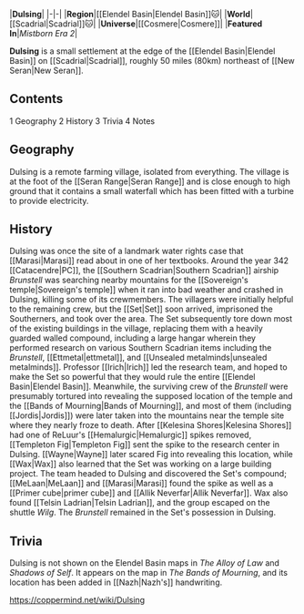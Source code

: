 |**Dulsing**|
|-|-|
|**Region**|[[Elendel Basin\|Elendel Basin]]🐱︎|
|**World**|[[Scadrial\|Scadrial]]🐱︎|
|**Universe**|[[Cosmere\|Cosmere]]|
|**Featured In**|*Mistborn Era 2*|

**Dulsing** is a small settlement at the edge of the [[Elendel Basin\|Elendel Basin]] on [[Scadrial\|Scadrial]], roughly 50 miles (80km) northeast of [[New Seran\|New Seran]].

## Contents

1 Geography
2 History
3 Trivia
4 Notes


## Geography
Dulsing is a remote farming village, isolated from everything. The village is at the foot of the [[Seran Range\|Seran Range]] and is close enough to high ground that it contains a small waterfall which has been fitted with a turbine to provide electricity.

## History
Dulsing was once the site of a landmark water rights case that [[Marasi\|Marasi]] read about in one of her textbooks.
Around the year 342 [[Catacendre\|PC]], the [[Southern Scadrian\|Southern Scadrian]] airship *Brunstell* was searching nearby mountains for the [[Sovereign's temple\|Sovereign's temple]] when it ran into bad weather and crashed in Dulsing, killing some of its crewmembers. The villagers were initially helpful to the remaining crew, but the [[Set\|Set]] soon arrived, imprisoned the Southerners, and took over the area. The Set subsequently tore down most of the existing buildings in the village, replacing them with a heavily guarded walled compound, including a large hangar wherein they performed research on various Southern Scadrian items including the *Brunstell*, [[Ettmetal\|ettmetal]], and [[Unsealed metalminds\|unsealed metalminds]]. Professor [[Irich\|Irich]] led the research team, and hoped to make the Set so powerful that they would rule the entire [[Elendel Basin\|Elendel Basin]]. Meanwhile, the surviving crew of the *Brunstell* were presumably tortured into revealing the supposed location of the temple and the [[Bands of Mourning\|Bands of Mourning]], and most of them (including [[Jordis\|Jordis]]) were later taken into the mountains near the temple site where they nearly froze to death.
After [[Kelesina Shores\|Kelesina Shores]] had one of ReLuur's [[Hemalurgic\|Hemalurgic]] spikes removed, [[Templeton Fig\|Templeton Fig]] sent the spike to the research center in Dulsing. [[Wayne\|Wayne]] later scared Fig into revealing this location, while [[Wax\|Wax]] also learned that the Set was working on a large building project. The team headed to Dulsing and discovered the Set's compound; [[MeLaan\|MeLaan]] and [[Marasi\|Marasi]] found the spike as well as a [[Primer cube\|primer cube]] and [[Allik Neverfar\|Allik Neverfar]]. Wax also found [[Telsin Ladrian\|Telsin Ladrian]], and the group escaped on the shuttle *Wilg*. The *Brunstell* remained in the Set's possession in Dulsing.

## Trivia
Dulsing is not shown on the Elendel Basin maps in *The Alloy of Law* and *Shadows of Self*. It appears on the map in *The Bands of Mourning*, and its location has been added in [[Nazh\|Nazh's]] handwriting.


https://coppermind.net/wiki/Dulsing